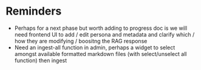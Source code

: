 # Reminders

-  Perhaps for a next phase but worth adding to progress doc is we will need frontend UI to add / edit persona and metadata and clarify
  which / how they are modifying / boositng the RAG response
- Need an ingest-all function in admin, perhaps a widget to select amongst available formatted markdown files (with select/unselect all function) then ingest  